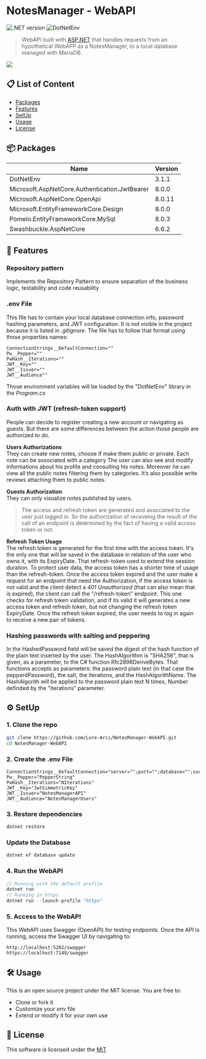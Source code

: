# NotesManager - WebAPI

![.NET version](https://img.shields.io/badge/.NET-8.0-purple) ![DotNetEnv](https://img.shields.io/badge/DotNetEnv-3.1.1-orange)

> WebAPI built with <a href="#">ASP.NET</a> that handles requests from an hypothetical WebAPP as a NotesManager, to a local database managed with MariaDB. 

<img src="Accesso.png"/>


## 📋 List of Content 
- [Packages](#-packages)
- [Features](#-features)
- [SetUp](#setup)
- [Usage](#usage)
- [License](#-license)

## 📦 Packages

| Name | Version |
| --- | --- |
| DotNetEnv | 3.1.1 |
| Microsoft.AspNetCore.Authentication.JwtBearer | 8.0.0 |
| Microsoft.AspNetCore.OpenApi | 8.0.11 |
| Microsoft.EntityFrameworkCore.Design | 8.0.0 |
| Pomelo.EntityFrameworkCore.MySql | 8.0.3 |
| Swashbuckle.AspNetCore | 6.6.2 |

## 🚀 Features 

### Repository pattern
Implements the Repository Pattern to ensure separation of the business logic, testability and code reusability

### .env File
This file has to contain your local database connection info, password hashing parameters, and JWT configuration. It is not visible in the project because it is listed in <i>.gitignore</i>. The file has to follow that format using those properties names: 
```
ConnectionStrings__DefaultConnection=""
Pw__Pepper=""
PwHash__Iterations=""
JWT__Key=""
JWT__Issuer=""
JWT__Audience""
```
Those environment variables will be loaded by the "DotNetEnv" library in the <i>Program.cs</i> 

### Auth with JWT (refresh-token support)
People can decide to register creating a new account or navigating as guests. But there are some differences between the action those people are authorized to do.

<b>Users Authorizations</b><br>
They can create new notes, choose if make them public or private.
Each note can be associated with a category
The user can also see and modify informations about his profile and consulting his notes. 
Moreover he can view all the public notes filtering them by categories. 
It’s also possible write reviews attaching them to public notes. 

<b>Guests Authorization</b><br>
They can only visualize notes published by users.

> The access and refresh token are generated and associated to the user just logged in. So the authorization of receveing the result of the call of an endpoint is determined by the fact of having a valid access token or not. 

<b>Refresh Token Usage</b><br>
The refresh token is generated for the first time with the access token. It's the only one that will be saved in the database in relation of the user who owns it, with its ExpiryDate. That refresh-token used to extend the session duration. To protect user data, the access token has a shorter time of usage than the refresh-token. Once the access token expired and the user make a request for an endpoint that need the Authorization, if the access token is not valid and the client detect a <i>401 Unauthorized</i> (that can also mean that is expired), the client can call the "/refresh-token" endpoint. This one checks for refresh token validation, and if its valid it will generates a new access token and refresh token, but not changing the refresh token ExpiryDate. Once the refresh token expired, the user needs to log in again to receive a new pair of tokens. 


### Hashing passwords with salting and peppering
In the HashedPassword field will be saved the digest of the hash function of the plain text inserted by the user. The HashAlgorithm is "SHA256", that is given, as a parameter, to the C# function Rfc2898DeriveBytes. That functions accepts as parameters: the password plain text (in that case the pepperdPassword), the salt, the iterations, and the HashAlgorithName. The HashAlgorith will be applied to the password plain text N times, Number definded by the "iterations" parameter. 

<a name="setup"></a>
## ⚙️ SetUp
### 1. Clone the repo
```sh
git clone https://github.com/Lore-Arci/NotesManager-WebAPI.git
cd NotesManager-WebAPI
```

### 2.  Create the .env File
```
ConnectionStrings__DefaultConnection="server="";port="";database="";user="";password="";
Pw__Pepper="PepperString"
PwHash__Iterations="NIterations"
JWT__Key="JwtSimmetricKey"
JWT__Issuer="NotesManagerAPI"
JWT__Audience="NotesManagerUsers"
```

### 3. Restore dependencies
``` sh
dotnet restore
```

### Update the Database
``` sh
dotnet ef database update
```

### 4. Run the WebAPI
```C#
// Running with the default profile
dotnet run
// Running in https
dotnet run --launch-profile "https"
```

### 5. Access to the WebAPI
This WebAPI uses Swagger (OpenAPI) for testing endpoints. Once the API is running, access the Swagger UI by navigating to:
```
http://localhost:5202/swagger
https://localhost:7149/swagger
```
<a name="usage"></a>
## 🛠️ Usage
This is an open source project under the MIT license. You are free to: 
- Clone or fork it
- Customize your <i>env</i> file
- Extend or modify it for your own use

## 📜 License

This software is licensed under the [MIT](https://github.com/nhn/tui.editor/blob/master/LICENSE) 


